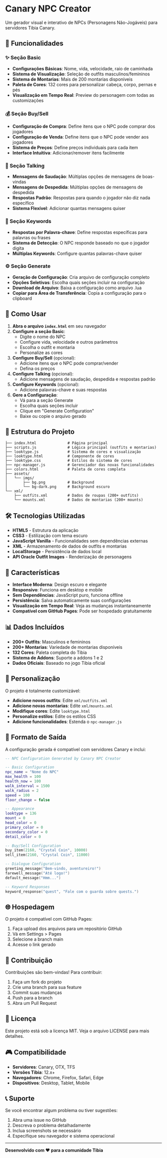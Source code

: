 # Canary NPC Creator

Um gerador visual e interativo de NPCs (Personagens Não-Jogáveis) para servidores Tibia Canary.

## 🎯 Funcionalidades

### ✨ Seção Basic
- **Configurações Básicas**: Nome, vida, velocidade, raio de caminhada
- **Sistema de Visualização**: Seleção de outfits masculinos/femininos
- **Sistema de Montarias**: Mais de 200 montarias disponíveis
- **Paleta de Cores**: 132 cores para personalizar cabeça, corpo, pernas e pés
- **Visualização em Tempo Real**: Preview do personagem com todas as customizações

### 💰 Seção Buy/Sell
- **Configuração de Compra**: Define itens que o NPC pode comprar dos jogadores
- **Configuração de Venda**: Define itens que o NPC pode vender aos jogadores
- **Sistema de Preços**: Define preços individuais para cada item
- **Interface Intuitiva**: Adicionar/remover itens facilmente

### 💬 Seção Talking
- **Mensagens de Saudação**: Múltiplas opções de mensagens de boas-vindas
- **Mensagens de Despedida**: Múltiplas opções de mensagens de despedida
- **Respostas Padrão**: Respostas para quando o jogador não diz nada específico
- **Sistema Flexível**: Adicionar quantas mensagens quiser

### 🔑 Seção Keywords
- **Respostas por Palavra-chave**: Define respostas específicas para palavras ou frases
- **Sistema de Detecção**: O NPC responde baseado no que o jogador digita
- **Múltiplas Keywords**: Configure quantas palavras-chave quiser

### ⚙️ Seção Generate
- **Geração de Configuração**: Cria arquivo de configuração completo
- **Opções Seletivas**: Escolha quais seções incluir na configuração
- **Download de Arquivo**: Baixa a configuração como arquivo .lua
- **Copiar para Área de Transferência**: Copia a configuração para o clipboard

## 🚀 Como Usar

1. **Abra o arquivo `index.html`** em seu navegador
2. **Configure a seção Basic**:
   - Digite o nome do NPC
   - Configure vida, velocidade e outros parâmetros
   - Escolha o outfit e montaria
   - Personalize as cores
3. **Configure Buy/Sell** (opcional):
   - Adicione itens que o NPC pode comprar/vender
   - Defina os preços
4. **Configure Talking** (opcional):
   - Adicione mensagens de saudação, despedida e respostas padrão
5. **Configure Keywords** (opcional):
   - Adicione palavras-chave e suas respostas
6. **Gere a Configuração**:
   - Vá para a seção Generate
   - Escolha quais seções incluir
   - Clique em "Generate Configuration"
   - Baixe ou copie o arquivo gerado

## 📁 Estrutura do Projeto

```
├── index.html              # Página principal
├── scripts.js              # Lógica principal (outfits e montarias)
├── looktype.js             # Sistema de cores e visualização
├── looktype.html           # Componente de cores
├── looktype.css            # Estilos do sistema de cores
├── npc-manager.js          # Gerenciador das novas funcionalidades
├── colors.html             # Paleta de cores completa
├── assets/
│   └── imgs/
│       ├── bg.png          # Background
│       └── bg-dark.png     # Background escuro
└── xml/
    ├── outfits.xml         # Dados de roupas (200+ outfits)
    └── mounts.xml          # Dados de montarias (200+ mounts)
```

## 🛠️ Tecnologias Utilizadas

- **HTML5** - Estrutura da aplicação
- **CSS3** - Estilização com tema escuro
- **JavaScript Vanilla** - Funcionalidades sem dependências externas
- **XML** - Armazenamento de dados de outfits e montarias
- **LocalStorage** - Persistência de dados local
- **API Oracle Outfit Images** - Renderização de personagens

## 🎨 Características

- **Interface Moderna**: Design escuro e elegante
- **Responsivo**: Funciona em desktop e mobile
- **Sem Dependências**: JavaScript puro, funciona offline
- **Persistência**: Salva automaticamente suas configurações
- **Visualização em Tempo Real**: Veja as mudanças instantaneamente
- **Compatível com GitHub Pages**: Pode ser hospedado gratuitamente

## 📊 Dados Incluídos

- **200+ Outfits**: Masculinos e femininos
- **200+ Montarias**: Variedade de montarias disponíveis
- **132 Cores**: Paleta completa do Tibia
- **Sistema de Addons**: Suporte a addons 1 e 2
- **Dados Oficiais**: Baseado no jogo Tibia oficial

## 🔧 Personalização

O projeto é totalmente customizável:

- **Adicione novos outfits**: Edite `xml/outfits.xml`
- **Adicione novas montarias**: Edite `xml/mounts.xml`
- **Modifique cores**: Edite `looktype.html`
- **Personalize estilos**: Edite os estilos CSS
- **Adicione funcionalidades**: Estenda o `npc-manager.js`

## 📝 Formato de Saída

A configuração gerada é compatível com servidores Canary e inclui:

```lua
-- NPC Configuration Generated by Canary NPC Creator

-- Basic Configuration
npc_name = "Nome do NPC"
max_health = 100
health_now = 100
walk_interval = 1500
walk_radius = 2
speed = 100
floor_change = false

-- Appearance
looktype = 136
mount = 0
head_color = 0
primary_color = 0
secondary_color = 0
detail_color = 0

-- Buy/Sell Configuration
buy_item(2160, "Crystal Coin", 10000)
sell_item(2160, "Crystal Coin", 11000)

-- Dialogue Configuration
greeting_message("Bem-vindo, aventureiro!")
farewell_message("Até logo!")
default_message("Hmm...")

-- Keyword Responses
keyword_response("quest", "Fale com o guarda sobre quests.")
```

## 🌐 Hospedagem

O projeto é compatível com GitHub Pages:

1. Faça upload dos arquivos para um repositório GitHub
2. Vá em Settings > Pages
3. Selecione a branch main
4. Acesse o link gerado

## 🤝 Contribuição

Contribuições são bem-vindas! Para contribuir:

1. Faça um fork do projeto
2. Crie uma branch para sua feature
3. Commit suas mudanças
4. Push para a branch
5. Abra um Pull Request

## 📄 Licença

Este projeto está sob a licença MIT. Veja o arquivo LICENSE para mais detalhes.

## 🎮 Compatibilidade

- **Servidores**: Canary, OTX, TFS
- **Versões Tibia**: 12.x+
- **Navegadores**: Chrome, Firefox, Safari, Edge
- **Dispositivos**: Desktop, Tablet, Mobile

## 📞 Suporte

Se você encontrar algum problema ou tiver sugestões:

1. Abra uma issue no GitHub
2. Descreva o problema detalhadamente
3. Inclua screenshots se necessário
4. Especifique seu navegador e sistema operacional

---

**Desenvolvido com ❤️ para a comunidade Tibia** 
